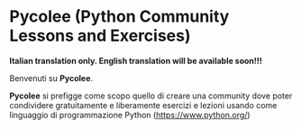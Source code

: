 # Pycolee (Python Community Lessons and Exercises)

**Italian translation only. English translation will be available soon!!!**

Benvenuti su **Pycolee**.

**Pycolee** si prefigge come scopo quello di creare una community dove poter condividere gratuitamente e liberamente esercizi e lezioni usando come linguaggio di programmazione Python (https://www.python.org/)
